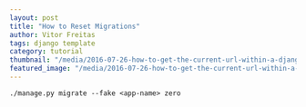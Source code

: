 ```yaml
---
layout: post
title: "How to Reset Migrations"
author: Vitor Freitas
tags: django template
category: tutorial
thumbnail: "/media/2016-07-26-how-to-get-the-current-url-within-a-django-template/featured-facebook.jpg"
featured_image: "/media/2016-07-26-how-to-get-the-current-url-within-a-django-template/featured-post-image.jpg"
---
```


`./manage.py migrate --fake <app-name> zero`

